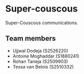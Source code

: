 # Super-couscous
Super-Couscous communications.


## Team members
- Ujjwal Dodeja (S2526220)
- Antoine Moghaddar (S1880241)
- Rohan Taneja (S2509903) 
- Tessa van Belois (S2510332)


